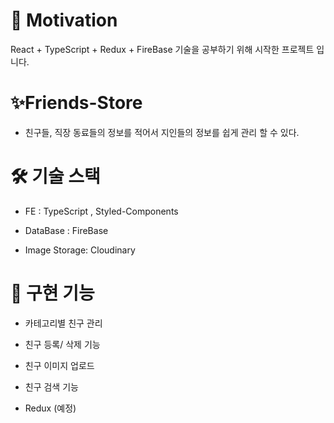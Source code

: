 # 🎇 Motivation

React + TypeScript + Redux + FireBase 기술을 공부하기 위해 시작한 프로젝트 입니다.

#  ✨Friends-Store

- 친구들, 직장 동료들의 정보를 적어서 지인들의 정보를 쉽게 관리 할 수 있다.

# 🛠 기술 스택 

- FE : TypeScript , Styled-Components	

- DataBase :  FireBase

- Image Storage: Cloudinary

# 🌈 구현 기능

-  카테고리별 친구 관리

- 친구 등록/ 삭제 기능 

- 친구 이미지 업로드

- 친구 검색 기능

- Redux  (예정)
